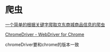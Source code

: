 # 爬虫

[一个简单的根据关键字爬取京东商城商品信息的爬虫](https://github.com/LGM-Curtis/JD_Product)

[ChromeDriver - WebDriver for Chrome](https://sites.google.com/a/chromium.org/chromedriver/downloads)

chromeDriver要和chrome的版本一致